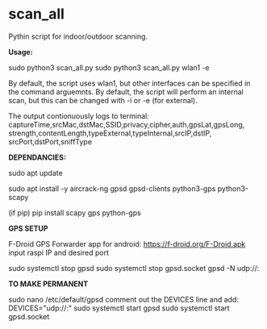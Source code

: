 # scan_all
Pythin script for indoor/outdoor scanning.

**Usage:**

sudo python3 scan_all.py
sudo python3 scan_all.py wlan1 -e

By default, the script uses wlan1, but other interfaces can be specified in the command arguemnts.
By default, the script will perform an internal scan, but this can be changed with -i or -e (for external).

The output contionuously logs to terminal: 
captureTime,srcMac,dstMac,SSID,privacy,cipher,auth,gpsLat,gpsLong,
strength,contentLength,typeExternal,typeInternal,srcIP,dstIP,
srcPort,dstPort,sniffType



**DEPENDANCIES:**

sudo apt update

sudo apt install -y aircrack-ng gpsd gpsd-clients python3-gps python3-scapy

(if pip)
pip install scapy gps python-gps



**GPS SETUP**

F-Droid GPS Forwarder app for android:
https://f-droid.org/F-Droid.apk
input raspi IP and desired port

sudo systemctl stop gpsd
sudo systemctl stop gpsd.socket
gpsd -N udp://<ur ip>:<port>

**TO MAKE PERMANENT**

sudo nano /etc/default/gpsd
comment out the DEVICES line and add:
DEVICES="udp://<ip>:<port>"
sudo systemctl start gpsd
sudo systemctl start gpsd.socket

